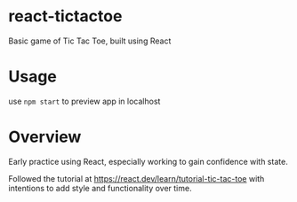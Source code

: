 # react-tictactoe

Basic game of Tic Tac Toe, built using React

# Usage

use `npm start` to preview app in localhost

# Overview

Early practice using React, especially working to gain confidence with state.

Followed the tutorial at https://react.dev/learn/tutorial-tic-tac-toe with intentions to add style and functionality over time.
